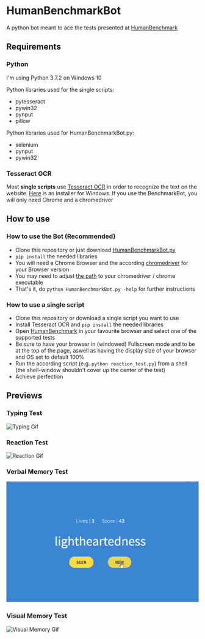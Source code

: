 # HumanBenchmarkBot

A python bot meant to ace the tests presented at [HumanBenchmark](https://www.humanbenchmark.com/)

## Requirements

### Python
I'm using Python 3.7.2 on Windows 10

Python libraries used for the single scripts:
* pytesseract
* pywin32
* pynput
* pillow

Python libraries used for HumanBenchmarkBot.py:
* selenium
* pynput
* pywin32

### Tesseract OCR
Most **single scripts** use [Tesseract OCR](https://github.com/tesseract-ocr/tesseract) in order to recognize the text on the website. [Here](https://digi.bib.uni-mannheim.de/tesseract/tesseract-ocr-w64-setup-v4.1.0-bibtag19.exe) is an installer for Windows.
If you use the BenchmarkBot, you will only need Chrome and a chromedriver

## How to use

### How to use the Bot (Recommended)
* Clone this repository or just download [HumanBenchmarkBot.py](https://github.com/AlEscher/HumanBenchmarkBot/blob/master/HumanBenchmarkBot.py)
* `pip install` the needed libraries
* You will need a Chrome Browser and the according [chromedriver](https://sites.google.com/a/chromium.org/chromedriver/) for your Browser version
* You may need to adjust [the path](https://github.com/AlEscher/HumanBenchmarkBot/blob/master/HumanBenchmarkBot.py#L249) to your chromedriver / chrome executable
* That's it, do `python HumanBenchmarkBot.py -help` for further instructions

### How to use a single script
* Clone this repository or download a single script you want to use
* Install Tesseract OCR and `pip install` the needed libraries
* Open [HumanBenchmark](https://www.humanbenchmark.com/) in your favourite browser and select one of the supported tests
* Be sure to have your browser in (windowed) Fullscreen mode and to be at the top of the page, aswell as having the display size of your browser and OS set to default 100%
* Run the according script (e.g. `python reaction_test.py`) from a shell (the shell-window shouldn't cover up the center of the test)
* Achieve perfection

## Previews

### Typing Test
![Typing Gif](https://github.com/AlEscher/HumanBenchmarkBot/blob/master/Previews/typing.gif)
### Reaction Test
![Reaction Gif](https://github.com/AlEscher/HumanBenchmarkBot/blob/master/Previews/reaction_test.gif)
### Verbal Memory Test
![Verbal Memory Gif](https://github.com/AlEscher/HumanBenchmarkBot/blob/master/Previews/verbal_memory.gif)
### Visual Memory Test
![Visual Memory Gif](https://github.com/AlEscher/HumanBenchmarkBot/blob/master/Previews/visual_memory.gif)
